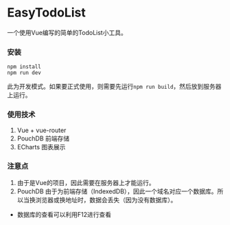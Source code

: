 # EasyTodoList

一个使用Vue编写的简单的TodoList小工具。

###  安装
```
npm install
npm run dev
```
此为开发模式。如果要正式使用，则需要先运行`npm run build`，然后放到服务器上运行。

### 使用技术
1. Vue + vue-router
2. PouchDB 前端存储
3. ECharts 图表展示

### 注意点
1. 由于是Vue的项目，因此需要在服务器上才能运行。
2. PouchDB 由于为前端存储（IndexedDB），因此一个域名对应一个数据库。所以当换浏览器或换地址时，数据会丢失（因为没有数据库）。
  - 数据库的查看可以利用F12进行查看